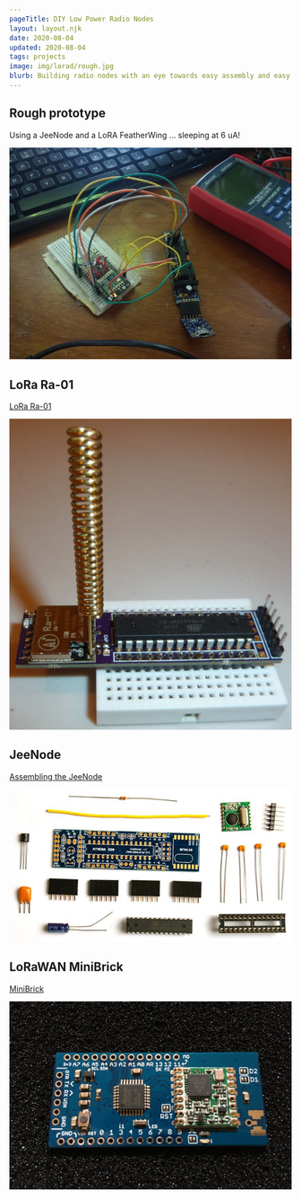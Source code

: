 ```yaml
---
pageTitle: DIY Low Power Radio Nodes 
layout: layout.njk
date: 2020-08-04
updated: 2020-08-04
tags: projects
image: img/lorad/rough.jpg
blurb: Building radio nodes with an eye towards easy assembly and easy sourcing of parts.
---
```


## Rough prototype

Using a JeeNode and a LoRA FeatherWing ... sleeping at 6 uA!

![jee](/img/lorad/rough.jpg)

## LoRa Ra-01
[LoRa Ra-01](https://www.openhardware.io/view/395/LoRa-Ra-01-ATmega328P-Node)

![lorad](/img/lorad/node.jpg)


## JeeNode 

[Assembling the JeeNode](
https://jeelabs.org/2009/12/06/building-the-jeenode-v4/)

![jee_assemble](/img/lorad/jee_assemble.jpg)

## LoRaWAN MiniBrick

[MiniBrick](https://www.tindie.com/products/lps/lorawan-minibrick/)

![minibrick](/img/lorad/minibrick.jpg)